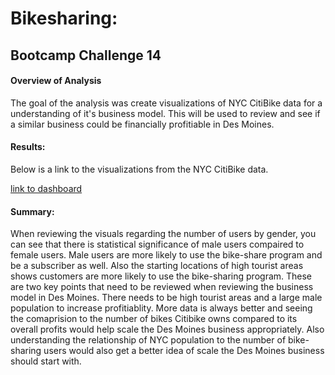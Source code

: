 # Bikesharing:
## Bootcamp Challenge 14

#### Overview of Analysis
  The goal of the analysis was create visualizations of NYC CitiBike data for a understanding of it's business model. This will be used to review and see if a similar business could be financially profitiable in Des Moines.
  
#### Results:
  Below is a link to the visualizations from the NYC CitiBike data.
  
  [link to dashboard](https://public.tableau.com/shared/RP6988YYB?:display_count=n&:origin=viz_share_link)
  
#### Summary:
  When reviewing the visuals regarding the number of users by gender, you can see that there is statistical significance of male users compaired to female users. Male users are more likely to use the bike-share program and be a subscriber as well. Also the starting locations of high tourist areas shows customers are more likely to use the bike-sharing program. These are two key points that need to be reviewed when reviewing the business model in Des Moines. There needs to be high tourist areas and a large male population to increase profitiablity. 
   More data is always better and seeing the comaprision to the number of bikes Citibike owns compared to its overall profits would help scale the Des Moines business appropriately. Also understanding the relationship of NYC population to the number of bike-sharing users would also get a better idea of scale the Des Moines business should start with.
